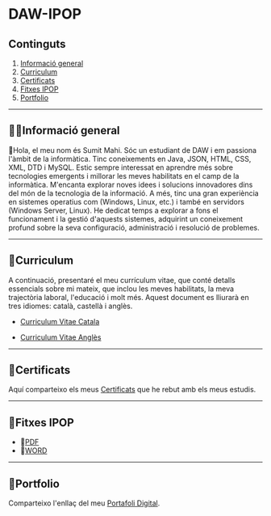 # DAW-IPOP
## Continguts
  1. [Informació general](#informació-general)
  2. [Curriculum](#curriculum)
  3. [Certificats](#certificats)
  4. [Fitxes IPOP](#fitxes-IPOP)
  5. [Portfolio](#portfolio)
     

***
## 👨‍💻Informació general
👋Hola, el meu nom és Sumit Mahi. Sóc un estudiant de DAW i em passiona l'àmbit de la informàtica. Tinc coneixements en Java, JSON, HTML, CSS, XML, DTD i MySQL. Estic sempre interessat en aprendre més sobre tecnologies emergents i millorar les meves habilitats en el camp de la informàtica. M'encanta explorar noves idees i solucions innovadores dins del món de la tecnologia de la informació. A més, tinc una gran experiència en sistemes operatius com (Windows, Linux, etc.) i també en servidors (Windows Server, Linux). He dedicat temps a explorar a fons el funcionament i la gestió d'aquests sistemes, adquirint un coneixement profund sobre la seva configuració, administració i resolució de problemes.

***

## 📜Curriculum
A continuació, presentaré el meu currículum vitae, que conté detalls essencials sobre mi mateix, que inclou les meves habilitats, la meva trajectòria laboral, l'educació i molt més. Aquest document es lliurarà en tres idiomes: català, castellà i anglès.
* [Curriculum Vitae Catala](https://github.com/mahisumit/DAW-IPOP/blob/main/Curriculum/Curr%C3%ADculum%20Catal%C3%A0.pdf)
<!--  * [Curriculum Vitae Castella] -->
* [Curriculum Vitae Anglès](https://github.com/mahisumit/DAW-IPOP/blob/main/Curriculum/Curr%C3%ADculum%20Angl%C3%A8s.pdf)


***

## 🏅Certificats
Aquí comparteixo els meus [Certificats](https://github.com/mahisumit/DAW-IPOP/tree/main/Certificats) que he rebut amb els meus estudis.


***

## 📁Fitxes IPOP
  -  📄[PDF](https://github.com/mahisumit/DAW-IPOP/tree/main/FItxes%20IPOP/PDF)
  -  📄[WORD](https://github.com/mahisumit/DAW-IPOP/tree/main/FItxes%20IPOP/WORD)

***

## 💼Portfolio

Comparteixo l'enllaç del meu [Portafoli Digital](https://smahi2.wixsite.com/website-2).

